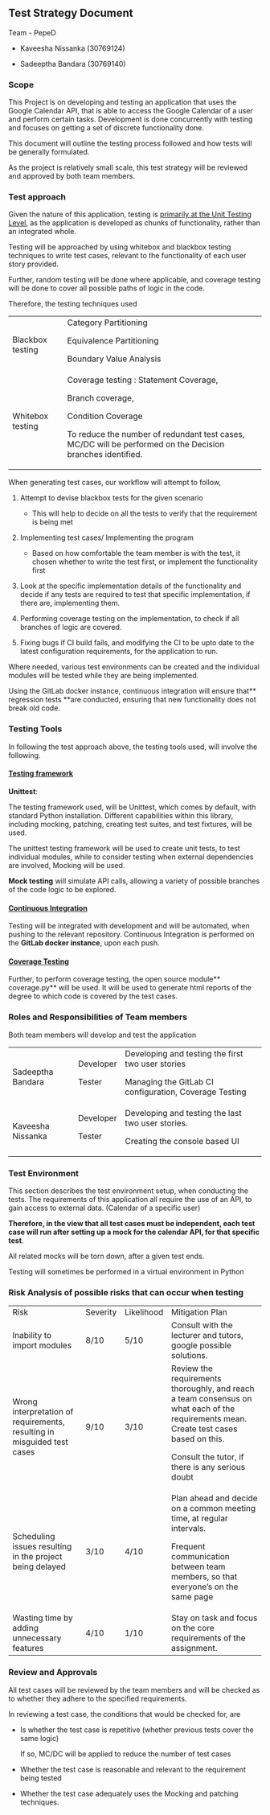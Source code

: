 ## Test Strategy Document

Team - PepeD

* Kaveesha Nissanka (30769124)

* Sadeeptha Bandara (30769140)




### Scope

This Project is on developing and testing an application that uses the Google Calendar API, that is able to access the Google Calendar of a user and perform certain tasks. Development is done concurrently with testing and focuses on getting a set of discrete functionality done.

This document will outline the testing process followed and how tests will be generally formulated. 

As the project is relatively small scale, this test strategy will be reviewed and approved by both team members. 


### Test approach

Given the nature of this application, testing is <span style="text-decoration:underline;">primarily at the Unit Testing Level</span>, as the application is developed as chunks of functionality, rather than an integrated whole.

Testing will be approached by using whitebox and blackbox testing techniques to write test cases, relevant to the functionality of each user story provided.

Further, random testing will be done where applicable, and coverage testing will be done to cover all possible paths of logic in the code.

Therefore, the testing techniques used


<table>
  <tr>
   <td>Blackbox testing
   </td>
   <td>Category Partitioning
<p>
Equivalence Partitioning
<p>
Boundary Value Analysis
   </td>
  </tr>
  <tr>
   <td>Whitebox testing
   </td>
   <td>Coverage testing : Statement Coverage,          
<p>
                              Branch coverage, 
<p>
                              Condition Coverage
<p>
 
<p>
To reduce the number of redundant test cases, MC/DC will be performed on the Decision branches identified.
   </td>
  </tr>
</table>


When generating test cases, our workflow will attempt to follow,



1. Attempt to devise blackbox tests for the given scenario

    * This will help to decide on all the tests to verify that the requirement is being met

2. Implementing test cases/ Implementing the program

    * Based on how comfortable the team member is with the test, it chosen whether to write the test first, or implement the functionality first

3. Look at the specific implementation details of the functionality and decide if any tests are required to test that specific implementation, if there are, implementing them.
4. Performing coverage testing on the implementation, to check if all branches of logic are covered.
5. Fixing bugs if CI build fails, and modifying the CI to be upto date to the latest configuration requirements, for the application to run.

Where needed, various test environments can be created and the individual modules will be tested while they are being implemented.

Using the GitLab docker instance, continuous integration will ensure that** regression tests **are conducted, ensuring that new functionality does not break old code.


### Testing Tools

In following the test approach above, the testing tools used, will involve the following.


#### <span style="text-decoration:underline;">Testing framework</span>

**Unittest**:


The testing framework used, will be Unittest, which comes by default, with standard Python installation. Different capabilities within this library, including mocking, patching, creating test suites, and test fixtures, will be used.

    

The unittest testing framework will be used to create unit tests, to test individual modules, while to consider testing when external dependencies are involved, Mocking will be used.

**Mock testing** will simulate API calls, allowing a variety of possible branches of the code logic to be explored. 


#### <span style="text-decoration:underline;">Continuous Integration</span>

Testing will be integrated with development and will be automated, when pushing to the relevant repository. Continuous Integration is performed on the **GitLab docker instance**, upon each push. 


#### <span style="text-decoration:underline;">Coverage Testing</span>

Further, to perform coverage testing, the open source module** coverage.py** will be used.  It will be used to generate html reports of the degree to which code is covered by the test cases.


### Roles and Responsibilities of Team members

Both team members will develop and test the application


<table>
  <tr>
   <td>Sadeeptha Bandara
   </td>
   <td>Developer
<p>
Tester
   </td>
   <td>Developing and testing the first two user stories
<p>
Managing the GitLab CI configuration, Coverage Testing
   </td>
  </tr>
  <tr>
   <td>Kaveesha Nissanka
   </td>
   <td>Developer
<p>
Tester
   </td>
   <td>Developing and testing the last two user stories.
<p>
Creating the console based UI 
   </td>
  </tr>
</table>



### Test Environment

This section describes the test environment setup, when conducting the tests. The requirements of this application all require the use of an API, to gain access to external data. (Calendar of a specific user)

**Therefore, in the view that all test cases must be independent, each test case will run after setting up a mock for the calendar API, for that specific test**.

All related mocks will be torn down, after a given test ends.

Testing will sometimes be performed in a virtual environment in Python


### Risk Analysis of possible risks that can occur when testing


<table>
  <tr>
   <td>Risk
   </td>
   <td>Severity
   </td>
   <td>Likelihood
   </td>
   <td>Mitigation Plan
   </td>
  </tr>
  <tr>
   <td>Inability to import modules
   </td>
   <td>8/10
   </td>
   <td>5/10
   </td>
   <td>Consult with the lecturer and tutors, google possible solutions. 
   </td>
  </tr>
  <tr>
   <td>Wrong interpretation of requirements, resulting in misguided test cases
   </td>
   <td>9/10
   </td>
   <td>3/10
   </td>
   <td>Review the requirements thoroughly, and reach a team consensus on what each of the requirements mean. Create test cases based on this.
<p>
Consult the tutor, if there is any serious doubt
   </td>
  </tr>
  <tr>
   <td>Scheduling issues resulting in the project being delayed 
   </td>
   <td>3/10
   </td>
   <td>4/10
   </td>
   <td>Plan ahead and decide on a common meeting time, at regular intervals.
<p>
Frequent communication between team members, so that everyone’s on the same page
   </td>
  </tr>
  <tr>
   <td>Wasting time by adding unnecessary features
   </td>
   <td>4/10
   </td>
   <td>1/10
   </td>
   <td>Stay on task and focus on the core requirements of the assignment.
   </td>
  </tr>
</table>



### Review and Approvals

All test cases will be reviewed by the team members and will be checked as to whether they adhere to the specified requirements. 

In reviewing a test case, the conditions that would be checked for, are



*   Is whether the test case is repetitive (whether previous tests cover the same logic)

	If so, MC/DC will be applied to reduce the number of test cases



*   Whether the test case is reasonable and relevant to the requirement being tested
*   Whether the test case adequately uses the Mocking and patching techniques.